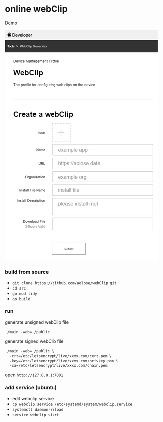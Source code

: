 # online webClip
[Demo](https://ivi.cx)

![preview](preview.png)

### build from source 
- `git clone https://github.com/aolose/webClip.git`
- `cd src`
- `go mod tidy`
- `go build`

### run
generate unsigned webClip file
```
./main -web=./public 
```

generate signed webClip file
```
./main -web=./public \
  -crt=/etc/letsencrypt/live/xxxx.com/cert.pem \
  -key=/etc/letsencrypt/live/xxxx.com/privkey.pem \
  -ca=/etc/letsencrypt/live/xxxx.com/chain.pem
```
open `http://127.0.0.1:7001`

### add service (ubuntu)
- edit webclip.service  
- `cp webclip.service /etc/systemd/system/webclip.service`
- `systemctl daemon-reload`
- `service webclip start`
